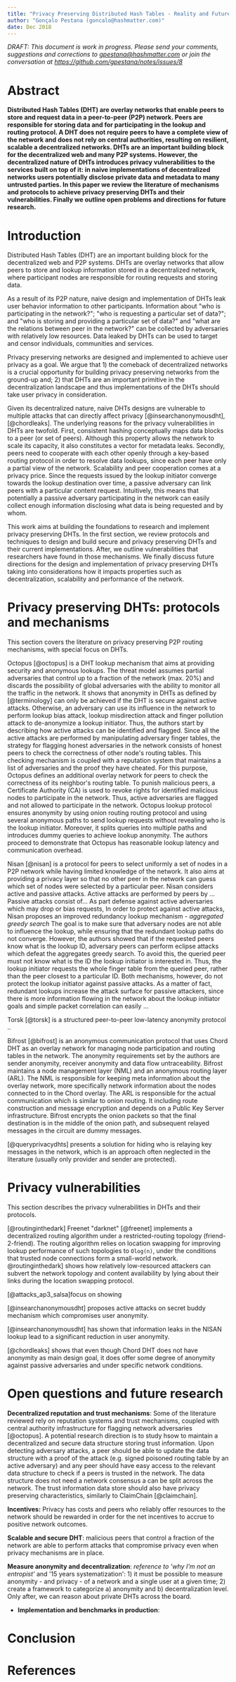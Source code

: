 ```yaml
---
title: "Privacy Preserving Distributed Hash Tables - Reality and Future"
author: "Gonçalo Pestana (goncalo@hashmatter.com)"
date: Dec 2018
---
```


*DRAFT: This document is work in progress. Please send your comments, suggestions and corrections to gpestana@hashmatter.com or join the conversation at https://github.com/gpestana/notes/issues/8*

# Abstract

**Distributed Hash Tables (DHT) are overlay networks that enable peers to store and request data in a peer-to-peer (P2P) network. Peers are responsible for storing data and for participating in the lookup and routing protocol. A DHT does not require peers to have a complete view of the network and does not rely on central authorities, resulting on resilient, scalable a decentralized networks. DHTs are an important building block for the decentralized web and many P2P systems. However, the decentralized nature of DHTs introduces privacy vulnerabilities to the services built on top of it: in naive implementations of decentralized networks users potentially disclose private data and metadata to many untrusted parties. In this paper we review the literature of mechanisms and protocols to achieve privacy preserving DHTs and their vulnerabilities. Finally we outline open problems and directions for future research.**

# Introduction

Distributed Hash Tables (DHT) are an important building block for the decentralized web and P2P systems. DHTs are overlay networks that allow peers to store and lookup information stored in a decentralized network, where participant nodes are responsible for routing requests and storing data. 

As a result of its P2P nature, naive design and implementation of DHTs leak user behavior information to other participants. Information about "who is participating in the network?"; "who is requesting a particular set of data?"; and "who is storing and providing a particular set of data?" and "what are the relations between peer in the network?" can be collected by adversaries with relatively low resources. Data leaked by DHTs can be used to target and censor individuals, communities and services. 

Privacy preserving networks are designed and implemented to achieve user privacy as a goal. We argue that 1) the comeback of decentralized networks is a crucial opportunity for building privacy preserving networks from the ground-up and; 2) that DHTs are an important primitive in the decentralization landscape and thus implementations of the DHTs should take user privacy in consideration. 

Given its decentralized nature, naive DHTs designs are vulnerable to multiple attacks that can directly affect privacy [@insearchanonymousdht], [@chordleaks]. The underlying reasons for the privacy vulnerabilities in DHTs are twofold. First, consistent hashing conceptually maps data blocks to a peer (or set of peers). Although this property allows the network to scale its capacity, it also constitutes a vector for metadata leaks. Secondly, peers need to cooperate with each other openly through a key-based routing protocol in order to resolve data lookups, since each peer have only a partial view of the network. Scalability and peer cooperation comes at a privacy price. Since the requests issued by the lookup initiator converge towards the lookup destination over time, a passive adversary can link peers with a particular content request. Intuitively, this means that potentially a passive adversary participating in the network can easily collect enough information disclosing what data is being requested and by whom.

This work aims at building the foundations to research and implement privacy preserving DHTs. In the first section, we review protocols and techniques to design and build secure and privacy preserving DHTs and their current implementations. After, we outline vulnerabilities that researchers have found in those mechanisms. We finally discuss future directions for the design and implementation of privacy preserving DHTs taking into considerations how it impacts properties such as decentralization, scalability and performance of the network.
 
# Privacy preserving DHTs: protocols and mechanisms

This section covers the literature on privacy preserving P2P routing mechanisms, with special focus on DHTs. 

<!--- Octopus: DHT lookup for anonymity -->

Octopus [@octopus] is a DHT lookup mechanism that aims at providing security and anonymous lookups. The threat model assumes partial adversaries that control up to a fraction of the network (max. 20%) and discards the possibility of global adversaries with the ability to monitor all the traffic in the network. It shows that anonymity in DHTs as defined by [@terminology] can only be achieved if the DHT is secure against active attacks. Otherwise, an adversary can use its influence in the network to perform lookup bias attack, lookup misdirection attack and finger pollution attack to de-anonymize a lookup initiator. Thus, the authors start by describing how active attacks can be identified and flagged. Since all the active attacks are performed by manipulating adversary finger tables, the strategy for flagging honest adversaries in the network consists of honest peers to check the correctness of other node's routing tables. This checking mechanism is coupled with a reputation system that maintains a list of adversaries and the proof they have cheated. For this purpose, Octopus defines an additional overlay network for peers to check the correctness of its neighbor's routing table. To punish malicious peers, a Certificate Authority (CA) is used to revoke rights for identified malicious nodes to participate in the network. Thus, active adversaries are flagged and not allowed to participate in the network. Octopus lookup protocol ensures anonymity by using onion routing routing protocol and using several anonymous paths to send lookup requests without revealing who is the lookup initiator. Moreover, it splits queries into multiple paths and introduces dummy queries to achieve lookup anonymity. The authors proceed to demonstrate that Octopus has reasonable lookup latency and communication overhead.

<!--- #TODO Nisan: Uniformly select nodes in network with partial knowledge -->

Nisan [@nisan] is a protocol for peers to select uniformly a set of nodes in a P2P network while having limited knowledge of the network. It also aims at providing a privacy layer so that no other peer in the network can guess which set of nodes were selected by a particular peer. Nisan considers active and passive attacks. Active attacks are performed by peers by ... Passive attacks consist of... As part defense against active adversaries which may drop or bias requests, 
In order to protect against active attacks, Nisan proposes an improved redundancy lookup mechanism - *aggregated greedy search* The goal is to make sure that adversary nodes are not able to influence the lookup, while ensuring that the redundant lookup paths do not converge. However, the authors showed that if the requested peers know what is the lookup ID, adversary peers can perform eclipse attacks which defeat the aggregates greedy search. To avoid this, the queried peer must not know what is the ID the lookup initiator is interested in. Thus, the lookup initiator requests the whole finger table from the queried peer, rather than the peer closest to a particular ID. 
Both mechanisms, however, do not protect the lookup initiator against passive attacks. As a matter of fact, redundant lookups increase the attack surface for passive attackers, since there is more information flowing in the network about the lookup initiator goals and simple packet correlation can easily ...

<!--- #TODO Torsk: secret buddy nodes -->
Torsk [@torsk] is a structured peer-to-peer low-latency anonymity protocol ..

<!--- Bifrost: Onion Routing -->

Bifrost [@bifrost] is an anonymous communication protocol that uses Chord DHT as an overlay network for managing node participation and routing tables in the network. The anonymity requirements set by the authors are sender anonymity, receiver anonymity and data flow untraceability. Bifrost maintains a node management layer (NML) and an anonymous routing layer (ARL). The NML is responsible for keeping meta information about the overlay network, more specifically network information about the nodes connected to in the Chord overlay. The ARL is responsible for the actual communication which is similar to onion routing. It including route construction and message encryption and depends on a Public  Key Server infrastructure. Bifrost encrypts the onion packets so that the final destination is in the middle of the onion path, and subsequent relayed messages in the circuit are dummy messages.

<!-- #TODO Adding Query Privacy to Robust DHTs -->

[@queryprivacydhts] presents a solution for hiding who is relaying key messages in the network, which is an approach often neglected in the literature (usually only provider and sender are protected).

# Privacy vulnerabilities

This section describes the privacy vulnerabilities in DHTs and their protocols.

<!-- #TODO Routing in the Dark: pitch black -->

[@routinginthedark] Freenet "darknet" [@freenet] implements a decentralized routing algorithm under a restricted-routing topology (friend-2-friend). The routing algorithm relies on location swapping for improving lookup performance of such topologies to `Olog(n)`, under the conditions that trusted node connections form a small-world network. @routinginthedark] shows how relatively low-resourced attackers can subvert the network topology and content availability by lying about their links during the location swapping protocol.

<!--- #TODO active and passive attacks on AP3 and Salsa -->

[@attacks_ap3_salsa]focus on showing  

[@insearchanonymousdht] proposes active attacks on secret buddy mechanism which compromises user anonymity.

[@insearchanonymousdht] has shown that information leaks in the NISAN lookup lead to a significant reduction in user anonymity.

<!--- #TODO chordleaks -->

[@chordleaks] shows that even though Chord DHT does not have anonymity as main design goal, it does offer some degree of anonymity against passive adversaries and under specific network conditions.

# Open questions and future research

**Decentralized reputation and trust mechanisms**: Some of the literature reviewed rely on reputation systems and trust mechanisms, coupled with central authority infrastructure for flagging network adversaries [@octopus]. A potential research direction is to study hsow to maintain a decentralized and secure data structure storing trust information. Upon detecting adversary attacks, a peer should be able to update the data structure with a proof of the attack (e.g. signed poisoned routing table by an active adversary) and any peer should have easy access to the relevant data structure to check if a peers is trusted in the network. The data structure does not need a network consensus a can be split across the network. The trust information data store should also have privacy preserving characteristics, similarly to ClaimChain [@claimchain]. 

**Incentives:** Privacy has costs and peers who reliably offer resources to the network should be rewarded in order for the net incentives to accrue to positive network outcomes. 

**Scalable and secure DHT**: malicious peers that control a fraction of the network are able to perform attacks that compromise privacy even when privacy mechanisms are in place. 

**Measure anonymity and decentralization**: *reference to 'why I'm not an entropist'* and '15 years systematization': 1) it must be possible to measure anonymity - and privacy - of a network and a single user at a given time; 2) create a framework to categorize a) anonymity and b) decentralization level. Only after, we can reason about private DHTs across the board.

- **Implementation and benchmarks in production**:

# Conclusion

# References


